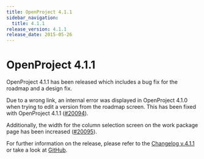 ```yaml
---
title: OpenProject 4.1.1
sidebar_navigation:
  title: 4.1.1
release_version: 4.1.1
release_date: 2015-05-26
---
```


# OpenProject 4.1.1

OpenProject 4.1.1 has been released which includes a bug fix for the
roadmap and a design fix.

Due to a wrong link, an internal error was displayed in OpenProject
4.1.0 when trying to edit a version from the roadmap screen. This has
been fixed with OpenProject 4.1.1
([#20094](https://community.openproject.org/work_packages/20094)).

Additionally, the width for the column selection screen on the work
package page has been increased
([#20095](https://community.openproject.org/work_packages/20095)).

For further information on the release, please refer to the 
[Changelog v.4.1.1](https://community.openproject.org/versions/714 "Changelog v.4.0.10") 
or take a look at
[GitHub](https://github.com/opf/openproject/tree/v4.1.1 "GitHub").


